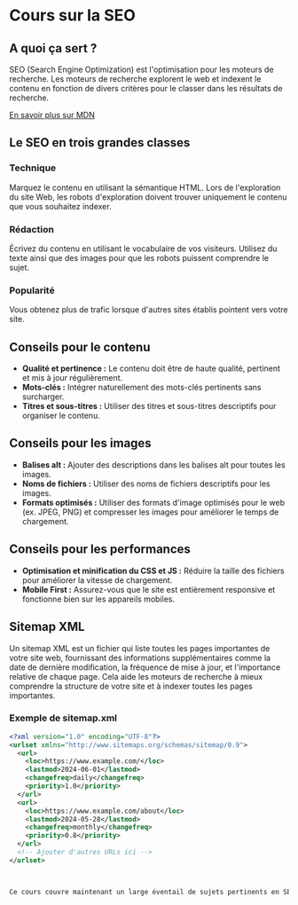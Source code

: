 # Cours sur la SEO

## A quoi ça sert ?
SEO (Search Engine Optimization) est l'optimisation pour les moteurs de recherche. Les moteurs de recherche explorent le web et indexent le contenu en fonction de divers critères pour le classer dans les résultats de recherche.

[En savoir plus sur MDN](https://developer.mozilla.org/fr/docs/Glossary/SEO)

## Le SEO en trois grandes classes

### Technique
Marquez le contenu en utilisant la sémantique HTML. Lors de l'exploration du site Web, les robots d'exploration doivent trouver uniquement le contenu que vous souhaitez indexer.

### Rédaction
Écrivez du contenu en utilisant le vocabulaire de vos visiteurs. Utilisez du texte ainsi que des images pour que les robots puissent comprendre le sujet.

### Popularité
Vous obtenez plus de trafic lorsque d'autres sites établis pointent vers votre site.

## Conseils pour le contenu

- **Qualité et pertinence :** Le contenu doit être de haute qualité, pertinent et mis à jour régulièrement.
- **Mots-clés :** Intégrer naturellement des mots-clés pertinents sans surcharger.
- **Titres et sous-titres :** Utiliser des titres et sous-titres descriptifs pour organiser le contenu.

## Conseils pour les images

- **Balises alt :** Ajouter des descriptions dans les balises alt pour toutes les images.
- **Noms de fichiers :** Utiliser des noms de fichiers descriptifs pour les images.
- **Formats optimisés :** Utiliser des formats d'image optimisés pour le web (ex. JPEG, PNG) et compresser les images pour améliorer le temps de chargement.

## Conseils pour les performances

- **Optimisation et minification du CSS et JS :** Réduire la taille des fichiers pour améliorer la vitesse de chargement.
- **Mobile First :** Assurez-vous que le site est entièrement responsive et fonctionne bien sur les appareils mobiles.

## Sitemap XML
Un sitemap XML est un fichier qui liste toutes les pages importantes de votre site web, fournissant des informations supplémentaires comme la date de dernière modification, la fréquence de mise à jour, et l'importance relative de chaque page. Cela aide les moteurs de recherche à mieux comprendre la structure de votre site et à indexer toutes les pages importantes.

### Exemple de sitemap.xml
```xml
<?xml version="1.0" encoding="UTF-8"?>
<urlset xmlns="http://www.sitemaps.org/schemas/sitemap/0.9">
  <url>
    <loc>https://www.example.com/</loc>
    <lastmod>2024-06-01</lastmod>
    <changefreq>daily</changefreq>
    <priority>1.0</priority>
  </url>
  <url>
    <loc>https://www.example.com/about</loc>
    <lastmod>2024-05-28</lastmod>
    <changefreq>monthly</changefreq>
    <priority>0.8</priority>
  </url>
  <!-- Ajouter d'autres URLs ici -->
</urlset>



Ce cours couvre maintenant un large éventail de sujets pertinents en SEO, offrant une ressource complète pour l'apprentissage et la mise en œuvre de bonnes pratiques en SEO.
